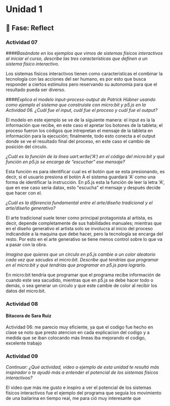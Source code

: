 # Unidad 1

## 🤔 Fase: Reflect

### Actividad 07

####_Basándote en los ejemplos que vimos de sistemas físicos interactivos al iniciar el curso, describe las tres características que definen a un sistema físico interactivo._

Los sistemas fisícos interactivos tienen como caracteristicas el combinar la tecnología con las acciones del ser humano, es por esto que busca responder a ciertos estímulos pero reservando su autonomía para que el resultado pueda ser diverso. 

####_Explica el modelo input-process-output de Patrick Hübner usando como ejemplo el sistema que construiste con micro:bit y p5.js en la Actividad 06. ¿Cuál fue el input, cuál fue el proceso y cuál fue el output?_

El modelo en este ejemplo se ve de la siguiente manera: el input es la la información que recibe, en este caso el apretar los botones de la tableta; el proceso fueron los códigos que intrepretan el mensaje de la tableta en información para la ejecución; finalmente, todo esto conecta a el output donde se ve el resultado final del proceso, en este caso el cambio de posición del circulo.

_¿Cuál es la función de la línea uart.write('A') en el código del micro:bit y qué función en p5.js se encarga de “escuchar” ese mensaje?_

Esta función es para identificar cual es el botón que se esta presionando, es decir, si el usuario presiona el botón A el sistema guardará 'A' como una forma de identificar la instrucción. En p5.js esta la función de leer la letra 'A', que en ese caso seria datax, esto "escucha" el mensaje y después decide que hacer con el.

_¿Cuál es la diferencia fundamental entre el arte/diseño tradicional y el arte/diseño generativo?_

El arte tradicional suele tener como principal protagonista al artista, es decir, depende completamente de sus habilidades manuales; mientras que en el diseño generativo el artista solo se involucra al inicio del proceso indicandole a la maquina que debe hacer, pero la tecnología se encarga del resto. Por esto en el arte generativo se tiene menos control sobre lo que va a pasar con la obra.

_Imagina que quieres que un círculo en p5.js cambie a un color aleatorio cada vez que sacudes el micro:bit. Describe qué tendrías que programar en el micro:bit y qué tendrías que programar en p5.js para lograrlo._

En micro:bit tendría que programar que el programa recibe información de cuando este sea sacudido, mientras que en p5.js se debe hacer todo o demás, o sea generar un circulo y que este cambie de color al recibir los datos del micro:bit.

###   Actividad 08 

#### Bitacora de Sara Ruiz

Actividad 06: me parecio muy eficiente, ya que el codigo fue hecho en clase se noto que presto atencion en cada explicacion del codigo y a medida que se iban colocando más lineas iba mejorando el codigo, excelente trabajo

### Actividad 09

_Continuar: ¿Qué actividad, video o ejemplo de esta unidad te resultó más inspirador o te ayudó más a entender el potencial de los sistemas físicos interactivos?_

El video que más me gusto e inspiro a ver el potencial de los sistemas físicos interactivos fue el ejemplo del programa que seguía los movimiento de una bailarina en tiempo real, me para ció muy interesante que 
